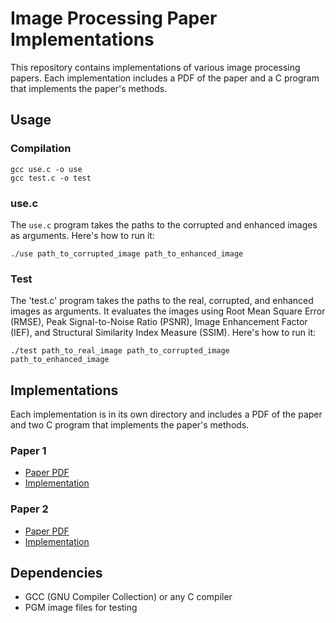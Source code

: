 # Image Processing Paper Implementations

This repository contains implementations of various image processing papers. Each implementation includes a PDF of the paper and a C program that implements the paper's methods.

## Usage

### Compilation

```
gcc use.c -o use
gcc test.c -o test
```

### use.c

The `use.c` program takes the paths to the corrupted and enhanced images as arguments. Here's how to run it:

```
./use path_to_corrupted_image path_to_enhanced_image
```

### Test
The 'test.c' program takes the paths to the real, corrupted, and enhanced images as arguments. It evaluates the images using Root Mean Square Error (RMSE), Peak Signal-to-Noise Ratio (PSNR), Image Enhancement Factor (IEF), and Structural Similarity Index Measure (SSIM). Here's how to run it:

```
./test path_to_real_image path_to_corrupted_image path_to_enhanced_image
```

## Implementations

Each implementation is in its own directory and includes a PDF of the paper and two C program that implements the paper's methods.

### Paper 1

- [Paper PDF](01642712/01642712.pdf)
- [Implementation](01642712)

### Paper 2

- [Paper PDF](2014/2014.pdf)
- [Implementation](2014)

## Dependencies

- GCC (GNU Compiler Collection) or any C compiler
- PGM image files for testing

